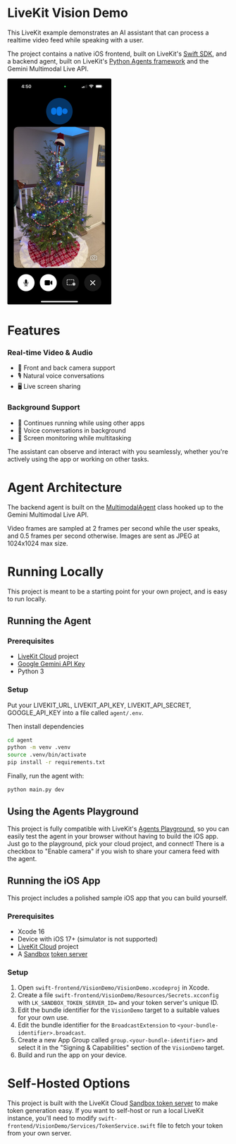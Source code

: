 # LiveKit Vision Demo

This LiveKit example demonstrates an AI assistant that can process a realtime video feed while speaking with a user.

The project contains a native iOS frontend, built on LiveKit's [Swift SDK](https://github.com/livekit/client-sdk-swift), and a backend agent, built on LiveKit's [Python Agents framework](https://github.com/livekit/agents) and the Gemini Multimodal Live API.

<img src="screenshot.jpg" height="512">

# Features

### Real-time Video & Audio
- 📱 Front and back camera support
- 🎙️ Natural voice conversations
- 🖥️ Live screen sharing

### Background Support
- 🔄 Continues running while using other apps
- 💬 Voice conversations in background
- 👀 Screen monitoring while multitasking

The assistant can observe and interact with you seamlessly, whether you're actively using the app or working on other tasks.

# Agent Architecture

The backend agent is built on the [MultimodalAgent](https://docs.livekit.io/agents/voice-agent/multimodal/) class hooked up to the Gemini Multimodal Live API.

Video frames are sampled at 2 frames per second while the user speaks, and 0.5 frames per second otherwise. Images are sent as JPEG at 1024x1024 max size.

# Running Locally

This project is meant to be a starting point for your own project, and is easy to run locally.

## Running the Agent

### Prerequisites

- [LiveKit Cloud](https://cloud.livekit.io) project
- [Google Gemini API Key](https://console.cloud.google.com/apis/library/generativelanguage.googleapis.com?project=livekittest)
- Python 3

### Setup

Put your LIVEKIT_URL, LIVEKIT_API_KEY, LIVEKIT_API_SECRET, GOOGLE_API_KEY into a file called `agent/.env`.

Then install dependencies

```bash
cd agent
python -m venv .venv
source .venv/bin/activate
pip install -r requirements.txt
```

Finally, run the agent with:

```bash
python main.py dev
```

## Using the Agents Playground

This project is fully compatible with LiveKit's [Agents Playground](https://agents-playground.livekit.io), so you can easily test the agent in your browser without having to build the iOS app. Just go to the playground, pick your cloud project, and connect! There is a checkbox to "Enable camera" if you wish to share your camera feed with the agent.

## Running the iOS App

This project includes a polished sample iOS app that you can build yourself.

### Prerequisites

- Xcode 16
- Device with iOS 17+ (simulator is not supported)
- [LiveKit Cloud](https://cloud.livekit.io) project
- A [Sandbox](https://docs.livekit.io/cloud/sandbox/) [token server](https://cloud.livekit.io/projects/p_/sandbox/templates/token-server)

### Setup

1. Open `swift-frontend/VisionDemo/VisionDemo.xcodeproj` in Xcode.
2. Create a file `swift-frontend/VisionDemo/Resources/Secrets.xcconfig` with `LK_SANDBOX_TOKEN_SERVER_ID=` and your token server's unique ID.
3. Edit the bundle identifier for the `VisionDemo` target to a suitable values for your own use.
4. Edit the bundle identifier for the `BroadcastExtension` to `<your-bundle-identifier>.broadcast`.
4. Create a new App Group called `group.<your-bundle-identifier>` and select it in the "Signing & Capabilities" section of the `VisionDemo` target.
7. Build and run the app on your device.

# Self-Hosted Options

This project is built with the LiveKit Cloud [Sandbox token server](https://cloud.livekit.io/projects/p_/sandbox/templates/token-server) to make token generation easy. If you want to self-host or run a local LiveKit instance, you'll need to modify `swift-frontend/VisionDemo/Services/TokenService.swift` file to fetch your token from your own server.
